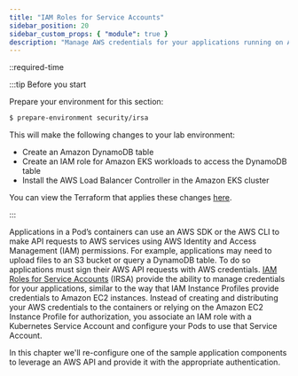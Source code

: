 ```yaml
---
title: "IAM Roles for Service Accounts"
sidebar_position: 20
sidebar_custom_props: { "module": true }
description: "Manage AWS credentials for your applications running on Amazon Elastic Kubernetes Service with IAM Roles for Service Accounts."
---
```


::required-time

:::tip Before you start

Prepare your environment for this section:

```bash timeout=300 wait=30
$ prepare-environment security/irsa
```

This will make the following changes to your lab environment:

- Create an Amazon DynamoDB table
- Create an IAM role for Amazon EKS workloads to access the DynamoDB table
- Install the AWS Load Balancer Controller in the Amazon EKS cluster

You can view the Terraform that applies these changes [here](https://github.com/VAR::MANIFESTS_OWNER/VAR::MANIFESTS_REPOSITORY/tree/VAR::MANIFESTS_REF/manifests/modules/security/irsa/.workshop/terraform).

:::

Applications in a Pod’s containers can use an AWS SDK or the AWS CLI to make API requests to AWS services using AWS Identity and Access Management (IAM) permissions. For example, applications may need to upload files to an S3 bucket or query a DynamoDB table. To do so applications must sign their AWS API requests with AWS credentials. [IAM Roles for Service Accounts](https://docs.aws.amazon.com/eks/latest/userguide/iam-roles-for-service-accounts.html) (IRSA) provide the ability to manage credentials for your applications, similar to the way that IAM Instance Profiles provide credentials to Amazon EC2 instances. Instead of creating and distributing your AWS credentials to the containers or relying on the Amazon EC2 Instance Profile for authorization, you associate an IAM role with a Kubernetes Service Account and configure your Pods to use that Service Account.

In this chapter we'll re-configure one of the sample application components to leverage an AWS API and provide it with the appropriate authentication.
